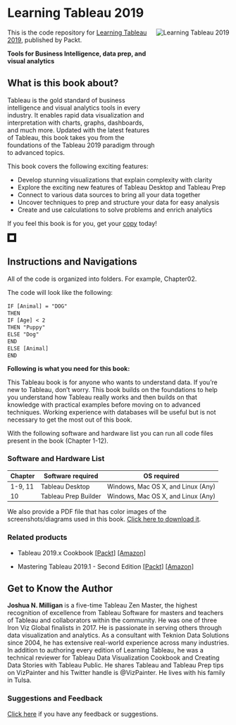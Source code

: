 


# Learning Tableau 2019

<a href="https://prod.packtpub.com/in/big-data-and-business-intelligence/learning-tableau-2019-third-edition?utm_source=github&utm_medium=repository&utm_campaign=9781788839525"><img src="https://prod.packtpub.com/media/catalog/product/cache/a22c7d190d97ca25f5f1089471ab8502/b/0/b09562_mockupcover.png" alt="Learning Tableau 2019" height="256px" align="right"></a>

This is the code repository for [Learning Tableau 2019](https://prod.packtpub.com/in/big-data-and-business-intelligence/learning-tableau-2019-third-edition?utm_source=github&utm_medium=repository&utm_campaign=9781788839525), published by Packt.

**Tools for Business Intelligence, data prep, and visual analytics**

## What is this book about?
Tableau is the gold standard of business intelligence and visual analytics tools in every industry. It enables rapid data visualization and interpretation with charts, graphs, dashboards, and much more. Updated with the latest features of Tableau, this book takes you from the foundations of the Tableau 2019 paradigm through to advanced topics.

This book covers the following exciting features: 
* Develop stunning visualizations that explain complexity with clarity
* Explore the exciting new features of Tableau Desktop and Tableau Prep
* Connect to various data sources to bring all your data together
* Uncover techniques to prep and structure your data for easy analysis
* Create and use calculations to solve problems and enrich analytics

If you feel this book is for you, get your [copy](https://www.amazon.com/dp/1788839528) today!

<a href="https://www.packtpub.com/?utm_source=github&utm_medium=banner&utm_campaign=GitHubBanner"><img src="https://raw.githubusercontent.com/PacktPublishing/GitHub/master/GitHub.png" alt="https://www.packtpub.com/" border="5" /></a>


## Instructions and Navigations
All of the code is organized into folders. For example, Chapter02.

The code will look like the following:
```
IF [Animal] = "DOG"
THEN
IF [Age] < 2
THEN "Puppy"
ELSE "Dog"
END
ELSE [Animal]
END
```

**Following is what you need for this book:**

This Tableau book is for anyone who wants to understand data. If you’re new to Tableau, don’t worry. This book builds on the foundations to help you understand how Tableau really works and then builds on that knowledge with practical examples before moving on to advanced techniques. Working experience with databases will be useful but is not necessary to get the most out of this book.	

With the following software and hardware list you can run all code files present in the book (Chapter 1-12).

### Software and Hardware List

| Chapter  | Software required                   | OS required                        |
| -------- | ------------------------------------| -----------------------------------|
|1-9, 11   | Tableau Desktop                     | Windows, Mac OS X, and Linux (Any) |
| 10       | Tableau Prep Builder            | Windows, Mac OS X, and Linux (Any) |

We also provide a PDF file that has color images of the screenshots/diagrams used in this book. [Click here to download it](https://www.packtpub.com/sites/default/files/downloads/9781788839525_ColorImages.pdf).


### Related products <Other books you may enjoy>
* Tableau 2019.x Cookbook [[Packt]](https://prod.packtpub.com/in/big-data-and-business-intelligence/tableau-2019x-cookbook?utm_source=github&utm_medium=repository&utm_campaign=9781789533385) [[Amazon]](https://www.amazon.com/dp/1789533384)

* Mastering Tableau 2019.1 - Second Edition [[Packt]](https://prod.packtpub.com/in/big-data-and-business-intelligence/mastering-tableau-20191-second-edition?utm_source=github&utm_medium=repository&utm_campaign=9781789533880) [[Amazon]](https://www.amazon.com/dp/1789533880)

## Get to Know the Author
**Joshua N. Milligan** is a five-time Tableau Zen Master, the highest recognition of excellence from Tableau Software for masters and teachers of Tableau and collaborators within the community. He was one of three Iron Viz Global finalists in 2017. He is passionate in serving others through data visualization and analytics. As a consultant with Teknion Data Solutions since 2004, he has extensive real-world experience across many industries. In addition to authoring every edition of Learning Tableau, he was a technical reviewer for Tableau Data Visualization Cookbook and Creating Data Stories with Tableau Public. He shares Tableau and Tableau Prep tips on VizPainter and his Twitter handle is @VizPainter. He lives with his family in Tulsa.	


### Suggestions and Feedback
[Click here](https://docs.google.com/forms/d/e/1FAIpQLSdy7dATC6QmEL81FIUuymZ0Wy9vH1jHkvpY57OiMeKGqib_Ow/viewform) if you have any feedback or suggestions.

